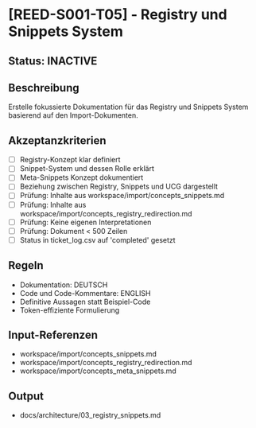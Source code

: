 # [REED-S001-T05] - Registry und Snippets System

## Status: INACTIVE

## Beschreibung
Erstelle fokussierte Dokumentation für das Registry und Snippets System basierend auf den Import-Dokumenten.

## Akzeptanzkriterien
- [ ] Registry-Konzept klar definiert
- [ ] Snippet-System und dessen Rolle erklärt
- [ ] Meta-Snippets Konzept dokumentiert
- [ ] Beziehung zwischen Registry, Snippets und UCG dargestellt
- [ ] Prüfung: Inhalte aus workspace/import/concepts_snippets.md
- [ ] Prüfung: Inhalte aus workspace/import/concepts_registry_redirection.md
- [ ] Prüfung: Keine eigenen Interpretationen
- [ ] Prüfung: Dokument < 500 Zeilen
- [ ] Status in ticket_log.csv auf 'completed' gesetzt

## Regeln
- Dokumentation: DEUTSCH
- Code und Code-Kommentare: ENGLISH
- Definitive Aussagen statt Beispiel-Code
- Token-effiziente Formulierung

## Input-Referenzen
- workspace/import/concepts_snippets.md
- workspace/import/concepts_registry_redirection.md
- workspace/import/concepts_meta_snippets.md

## Output
- docs/architecture/03_registry_snippets.md